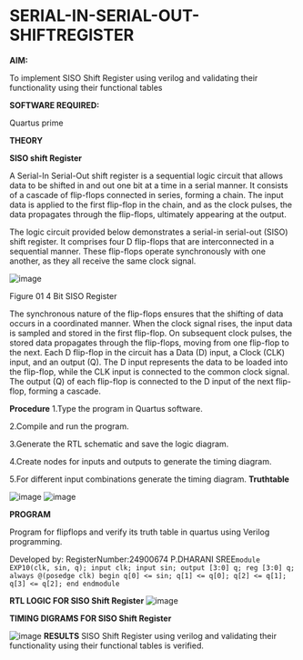 # SERIAL-IN-SERIAL-OUT-SHIFTREGISTER

**AIM:**

To implement  SISO Shift Register using verilog and validating their functionality using their functional tables

**SOFTWARE REQUIRED:**

Quartus prime

**THEORY**

**SISO shift Register**

A Serial-In Serial-Out shift register is a sequential logic circuit that allows data to be shifted in and out one bit at a time in a serial manner. It consists of a cascade of flip-flops connected in series, forming a chain. The input data is applied to the first flip-flop in the chain, and as the clock pulses, the data propagates through the flip-flops, ultimately appearing at the output.

The logic circuit provided below demonstrates a serial-in serial-out (SISO) shift register. It comprises four D flip-flops that are interconnected in a sequential manner. These flip-flops operate synchronously with one another, as they all receive the same clock signal.

![image](https://github.com/naavaneetha/SERIAL-IN-SERIAL-OUT-SHIFTREGISTER/assets/154305477/e81c4072-37f9-46c6-8145-566764b74c3a)

Figure 01 4 Bit SISO Register

The synchronous nature of the flip-flops ensures that the shifting of data occurs in a coordinated manner. When the clock signal rises, the input data is sampled and stored in the first flip-flop. On subsequent clock pulses, the stored data propagates through the flip-flops, moving from one flip-flop to the next.
Each D flip-flop in the circuit has a Data (D) input, a Clock (CLK) input, and an output (Q). The D input represents the data to be loaded into the flip-flop, while the CLK input is connected to the common clock signal. The output (Q) of each flip-flop is connected to the D input of the next flip-flop, forming a cascade.

**Procedure**
1.Type the program in Quartus software.

2.Compile and run the program.

3.Generate the RTL schematic and save the logic diagram.

4.Create nodes for inputs and outputs to generate the timing diagram.

5.For different input combinations generate the timing diagram.
**Truthtable**

![image](https://github.com/user-attachments/assets/dca19bc0-5e5a-4272-baab-79434b6a1e30)
![image](https://github.com/user-attachments/assets/a7b67be7-13de-42b2-98b5-e8f9848fb994)


**PROGRAM**

 Program for flipflops and verify its truth table in quartus using Verilog programming.

Developed by: RegisterNumber:24900674 P.DHARANI SREE```module EXP10(clk, sin, q);
input clk;
input sin;
output [3:0] q;
reg [3:0] q;
always @(posedge clk)
begin
q[0] <= sin;
q[1] <= q[0];
q[2] <= q[1];
q[3] <= q[2];
end
endmodule```

**RTL LOGIC FOR SISO Shift Register**
![image](https://github.com/user-attachments/assets/3c26e6fa-50ff-463c-a7b0-371fedfff8ab)

**TIMING DIGRAMS FOR SISO Shift Register**

![image](https://github.com/user-attachments/assets/acae0bad-6f18-4c90-abe3-9bfb9badb25a)
**RESULTS**
SISO Shift Register using verilog and validating their functionality using their functional tables is verified.
